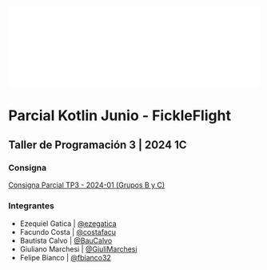 
![Fickle Flight Logo](app/src/main/res/drawable/app_fickleflight_logo.png)

# Parcial Kotlin Junio - FickleFlight

## Taller de Programación 3 | 2024 1C

### Consigna

[Consigna Parcial TP3 - 2024-01 (Grupos B y C)](https://docs.google.com/presentation/d/1_ZQXcSXVPfx4-lblVqbTIqAT7HEE6eAACGNEZNDyEP8/edit)

### Integrantes

- Ezequiel Gatica | [@ezegatica](https://github.com/ezegatica)
- Facundo Costa | [@costafacu](https://github.com/costafacu)
- Bautista Calvo | [@BauCalvo](https://github.com/BauCalvo)
- Giuliano Marchesi | [@GiuliMarchesi](https://github.com/GiuliMarchesi)
- Felipe Bianco | [@fbianco32](https://github.com/fbianco32)